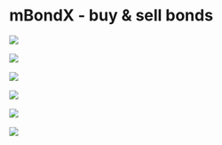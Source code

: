 # mBondX - buy & sell bonds

<img src="https://siasky.net/fATnbvzU7seOB2L0v54biub-Hnm5aigqaJbH5GrgvOgAlQ">
<br>
<br>
<img src="https://siasky.net/fAUts0KQVlLF5g-49Ln_lCNYML2BiUq4wnXohMFPEBoUpA">
<br>
<br>
<img src="https://siasky.net/PAGwERoA_O3ciLEsvFVcse7FvSYLCw64l-Q7Ak9lri7v8g">
<br>
<br>
<img src="https://siasky.net/jABsKD9OkQW-bY_QGp11vEFqpRpMYcM40jU_taOfKWH3QA">
<br>
<br>
<img src="https://siasky.net/7AB2_ADKCLiRq2aykceibIGMd2z11U-5Ydd9xdVe3UJ1og">

<br>
<br>
<img src ="https://siasky.net/XADSFzDi2xXhchekhjRsZDW5m6xa1-AZhipkfM-s3VtrdQ">

